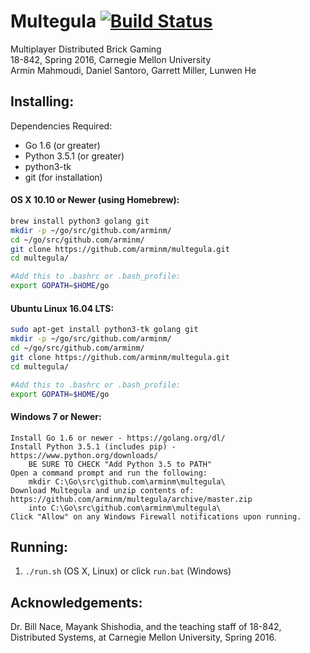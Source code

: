 # Multegula [![Build Status](https://travis-ci.org/arminm/multegula.svg?branch=master)](https://travis-ci.org/arminm/multegula)

Multiplayer Distributed Brick Gaming  
18-842, Spring 2016, Carnegie Mellon University  
Armin Mahmoudi, Daniel Santoro, Garrett Miller, Lunwen He

Installing:
---------------------------------------------------------
Dependencies Required:  
* Go 1.6 (or greater)  
* Python 3.5.1 (or greater)
* python3-tk
* git (for installation)

#### OS X 10.10 or Newer (using Homebrew):  
```bash
brew install python3 golang git  
mkdir -p ~/go/src/github.com/arminm/  
cd ~/go/src/github.com/arminm/  
git clone https://github.com/arminm/multegula.git
cd multegula/

#Add this to .bashrc or .bash_profile:
export GOPATH=$HOME/go 
```

#### Ubuntu Linux 16.04 LTS:  
```bash
sudo apt-get install python3-tk golang git  
mkdir -p ~/go/src/github.com/arminm/  
cd ~/go/src/github.com/arminm/  
git clone https://github.com/arminm/multegula.git  
cd multegula/

#Add this to .bashrc or .bash_profile:
export GOPATH=$HOME/go 
```

#### Windows 7 or Newer:  
```
Install Go 1.6 or newer - https://golang.org/dl/
Install Python 3.5.1 (includes pip) - https://www.python.org/downloads/
	BE SURE TO CHECK "Add Python 3.5 to PATH"
Open a command prompt and run the following: 
	mkdir C:\Go\src\github.com\arminm\multegula\
Download Multegula and unzip contents of: https://github.com/arminm/multegula/archive/master.zip
	into C:\Go\src\github.com\arminm\multegula\
Click "Allow" on any Windows Firewall notifications upon running.
```

Running:
---------------------------------------------------------
1. `./run.sh` (OS X, Linux) or click `run.bat` (Windows)

Acknowledgements:
---------------------------------------------------------
Dr. Bill Nace, Mayank Shishodia, and the teaching staff of 18-842,
Distributed Systems, at Carnegie Mellon University, Spring 2016.
